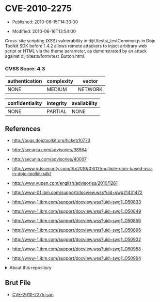 # CVE-2010-2275

- Published: 2010-06-15T14:30:00

- Modified: 2010-06-16T13:54:00

Cross-site scripting (XSS) vulnerability in dijit/tests/_testCommon.js in Dojo Toolkit SDK before 1.4.2 allows remote attackers to inject arbitrary web script or HTML via the theme parameter, as demonstrated by an attack against dijit/tests/form/test_Button.html.

### CVSS Score: **4.3**

| authentication | complexity | vector |
| --- | --- | --- |
| NONE | MEDIUM | NETWORK |

| confidentiality | integrity | availability |
| --- | --- | --- |
| NONE | PARTIAL | NONE |

## References

* http://bugs.dojotoolkit.org/ticket/10773

* http://secunia.com/advisories/38964

* http://secunia.com/advisories/40007

* http://www.gdssecurity.com/l/b/2010/03/12/multiple-dom-based-xss-in-dojo-toolkit-sdk/

* http://www.vupen.com/english/advisories/2010/1281

* http://www-01.ibm.com/support/docview.wss?uid=swg21431472

* http://www-1.ibm.com/support/docview.wss?uid=swg1LO50833

* http://www-1.ibm.com/support/docview.wss?uid=swg1LO50849

* http://www-1.ibm.com/support/docview.wss?uid=swg1LO50856

* http://www-1.ibm.com/support/docview.wss?uid=swg1LO50896

* http://www-1.ibm.com/support/docview.wss?uid=swg1LO50932

* http://www-1.ibm.com/support/docview.wss?uid=swg1LO50958

* http://www-1.ibm.com/support/docview.wss?uid=swg1LO50994

<details>
<summary>About this repository</summary> 

  This repository is part of the project [Live Hack CVE](https://github.com/Live-Hack-CVE). Main website can be found [www.live-hack.org](https://www.live-hack.org) 
  
  Made by [Sn0wAlice](https://github.com/Sn0wAlice) for the people that care about security and need to have a feed of the latest CVEs. Hope you enjoy it, don't forget to star the repo and follow me on [Twitter](https://twitter.com/Sn0wAlice) and [Github](https://github.com/Sn0wAlice). And that is my [personnal website](https://www.alice-snow.me/)

  - [Home Page](https://github.com/Live-Hack-CVE)
  - [Framework](https://github.com/Live-Hack-CVE/cve-framework)
  - [CVE database](https://github.com/Live-Hack-CVE/full_database)
  - [Changelog](https://github.com/Live-Hack-CVE/Changelog)
</details>

## Brut File

* [CVE-2010-2275.json](https://raw.githubusercontent.com/Live-Hack-CVE/full_database/main/cves/2010/CVE-2010-2275.json)

